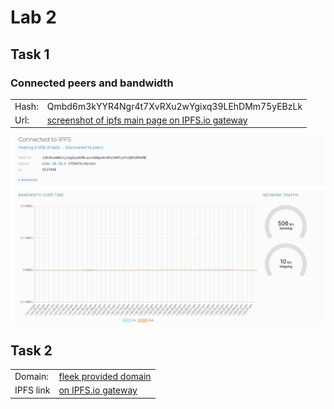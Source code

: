 # Lab 2
## Task 1

### Connected peers and bandwidth
|  |  |
|--|--|
|Hash:| Qmbd6m3kYYR4Ngr4t7XvRXu2wYgixq39LEhDMm75yEBzLk|
|Url:| [screenshot of ipfs main page on IPFS.io gateway](https://ipfs.io/ipfs/Qmbd6m3kYYR4Ngr4t7XvRXu2wYgixq39LEhDMm75yEBzLk) | 

![sc](ipfs_main_page.png)

## Task 2
|  |  |
|--|--|
|Domain:| [fleek provided domain](https://flat-state-refined.on-fleek.app/)|
|IPFS link| [on IPFS.io gateway](https://ipfs.io/ipfs/bafybeiemh62uxfe2ihc5evzswtovpnugh5eh2j6oqlrebpz7yjqch6zfp4) | 